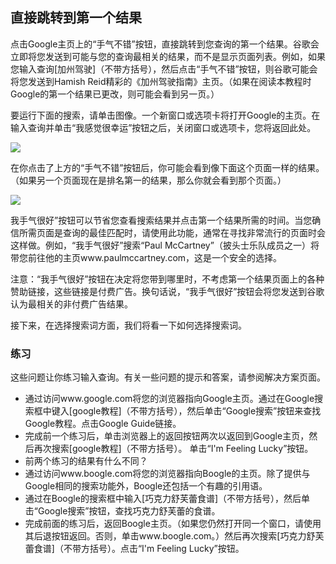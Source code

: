 ## 直接跳转到第一个结果

点击Google主页上的“手气不错”按钮，直接跳转到您查询的第一个结果。谷歌会立即将您发送到可能与您的查询最相关的结果，而不是显示页面列表。例如，如果您输入查询[加州驾驶]（不带方括号），然后点击“手气不错”按钮，则谷歌可能会将您发送到Hamish Reid精彩的《加州驾驶指南》主页。（如果在阅读本教程时Google的第一个结果已更改，则可能会看到另一页。）

要运行下面的搜索，请单击图像。一个新窗口或选项卡将打开Google的主页。在输入查询并单击“我感觉很幸运”按钮之后，关闭窗口或选项卡，您将返回此处。

![](./../images/part_Ⅰ/going_directly_to_the_first_result/imFeelingLucky.png)

在你点击了上方的“手气不错”按钮后，你可能会看到像下面这个页面一样的结果。（如果另一个页面现在是排名第一的结果，那么你就会看到那个页面。）

![](./../images/part_Ⅰ/going_directly_to_the_first_result/caDrivingHomePage.jpg)

我手气很好”按钮可以节省您查看搜索结果并点击第一个结果所需的时间。当您确信所需页面是查询的最佳匹配时，请使用此功能，通常在寻找非常流行的页面时会这样做。例如，“我手气很好”搜索“Paul McCartney”（披头士乐队成员之一）将带您前往他的主页www.paulmccartney.com，这是一个安全的选择。

注意：“我手气很好”按钮在决定将您带到哪里时，不考虑第一个结果页面上的各种赞助链接，这些链接是付费广告。换句话说，“我手气很好”按钮会将您发送到谷歌认为最相关的非付费广告结果。

接下来，在选择搜索词方面，我们将看一下如何选择搜索词。

### 练习

这些问题让你练习输入查询。有关一些问题的提示和答案，请参阅解决方案页面。

- 通过访问www.google.com将您的浏览器指向Google主页。通过在Google搜索框中键入[google教程]（不带方括号），然后单击“Google搜索”按钮来查找Google教程。点击Google Guide链接。
- 完成前一个练习后，单击浏览器上的返回按钮两次以返回到Google主页，然后再次搜索[google教程]（不带方括号）。 单击“I'm Feeling Lucky”按钮。
- 前两个练习的结果有什么不同？
- 通过访问www.boogle.com将您的浏览器指向Boogle的主页。除了提供与Google相同的搜索功能外，Boogle还包括一个有趣的引用语。
- 通过在Boogle的搜索框中输入[巧克力舒芙蕾食谱]（不带方括号），然后单击“Google搜索”按钮，查找巧克力舒芙蕾的食谱。
- 完成前面的练习后，返回Boogle主页。（如果您仍然打开同一个窗口，请使用其后退按钮返回。否则，单击www.boogle.com。）然后再次搜索[巧克力舒芙蕾食谱]（不带方括号）。点击“I'm Feeling Lucky”按钮。

